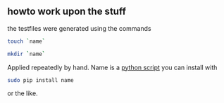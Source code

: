 

## howto work upon the stuff

the testfiles were generated using the commands

```bash
touch `name`
```

```bash
mkdir `name`
```

Applied repeatedly by hand. Name is a [python script](https://github.com/treyhunner/names) you can install with

```bash
sudo pip install name
```

or the like.
